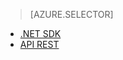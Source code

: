 ﻿> [AZURE.SELECTOR]
- [.NET SDK](/it-it/documentation/articles/media-services-dotnet-how-to-use/)
- [API REST](/it-it/documentation/articles/media-services-rest-how-to-use/)

<!--HONumber=45--> 
